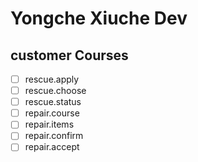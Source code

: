 # Yongche Xiuche Dev
## customer Courses
- [ ] rescue.apply
- [ ] rescue.choose
- [ ] rescue.status
- [ ] repair.course
- [ ] repair.items
- [ ] repair.confirm
- [ ] repair.accept
